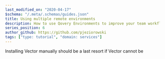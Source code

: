 ```yaml
---
last_modified_on: "2020-04-17"
$schema: "/.meta/.schemas/guides.json"
title: Using multiple remote environments
description: How to use Qovery Environments to improve your team workflows
series_position: 6
author_github: https://github.com/pjeziorowski
tags: ["type: tutorial", "domain: services"]
---
```

Installing Vector manually should be a last resort if Vector cannot be



